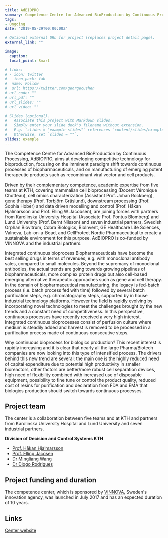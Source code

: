```yaml
---
title: AdBIOPRO
summary: Competence Centre for Advanced BioProduction by Continuous Processing
tags:
- Ongoing
date: "2019-05-29T00:00:00Z"

# Optional external URL for project (replaces project detail page).
external_link: ""

image:
  caption: 
  focal_point: Smart

# links:
# - icon: twitter
#   icon_pack: fab
#  name: Follow
#  url: https://twitter.com/georgecushen
# url_code: ""
# url_pdf: ""
# url_slides: ""
# url_video: ""

# Slides (optional).
#   Associate this project with Markdown slides.
#   Simply enter your slide deck's filename without extension.
#   E.g. `slides = "example-slides"` references `content/slides/example-slides.md`.
#   Otherwise, set `slides = ""`.
slides: example
---
```


The Competence Centre for Advanced BioProduction by Continuous Processing, AdBIOPRO, aims at developing competitive technology for bioproduction, focusing on the imminent paradigm shift towards continuous processes of biopharmaceuticals, and on manufacturing of emerging potent therapeutic products such as recombinant viral vector and cell products.


Driven by their complementary competence, academic expertise from five teams at KTH, covering mammalian cell bioprocessing (Docent Véronique Chotteau), cell omics characterization (Assistant Prof. Johan Rockberg), gene therapy (Prof. Torbjörn Gräslund), downstream processing (Prof. Sophia Hober) and data driven modelling and control (Prof. Håkan Hjalmarsson and Prof. Elling W Jacobsen), are joining forces with partners from Karolinska University Hospital (Associate Prof. Pontus Blomberg) and Lund University (Prof. Bernt Nilsson) and seven industrial partners, Swedish Orphan Biovitrum, Cobra Biologics, BioInvent, GE Healthcare Life Sciences, Valneva, Lab-on-a-Bead, and CellProtect Nordic Pharmaceutical to create a sustainable environment for this purpose. AdBIOPRO is co-funded by VINNOVA and the industrial partners.

Integrated continuous bioprocess
Biopharmaceuticals have become the best selling drugs in terms of revenues, e.g. with monoclonal antibody sales, compared to small molecules. Beyond the supremacy of monoclonal antibodies, the actual trends are going towards growing pipelines of biopharmaceuticals, more complex protein drugs but also cell-based emerging alternative therapeutic approaches such as gene and cell therapy. In the domain of biopharmaceutical manufacturing, the legacy is fed-batch process (i.e. batch process fed with time) followed by several batch purification steps, e.g. chromatography steps, supported by in house industrial technology platforms. However the field is rapidly evolving by incorporating novel technologies to meet the challenges brought by the new trends and a constant need of competitiveness.
In this perspective, continuous processes have recently received a very high interest. Integrated continuous bioprocesses consist of perfusion culture where medium is steadily added and harvest is removed to be processed in a purification process made of continuous consecutive steps. 

Why continuous bioprocess for biologics production?
This recent interest is rapidly increasing and it is clear that nearly all the large Pharma/Biotech companies are now looking into this type of intensified process. The drivers behind this new trend are several: the main one is the highly reduced need of capital expenditure due to potential high productivity in smaller bioreactors, other factors are better/more robust cell separation devices, high need of flexibility combined with increased use of disposable equipment, possibility to fine tune or control the product quality, reduced cost of resins for purification and declaration from FDA and EMA that biologics production should switch towards continuous processes.

## Project team

The center is a collaboration between five teams and at KTH and partners from Karolinska University Hospital and Lund University and seven industrial partners. 

**Division of Decision and Control Systems KTH**

* [Prof. Håkan Hjalmarsson](https://www.kth.se/profile/hjalmars) 
* [Prof. Elling Jacosen](https://www.kth.se/profile/jacobsen)
* [Dr Mingliang Wang](https://www.kth.se/profile/miwan)
* [Dr Diogo Rodrigues](https://www.kth.se/profile/diogor)

## Project funding and duration

The competence center, which is sponsored by [VINNOVA](https://www.vinnova.se/en), Sweden's innovation agency, was launched in July 2017 and has an expected duration of 10 years. 

## Links

[Center website](https://www.kth.se/adbiopro/adbiopro-1.776678)
